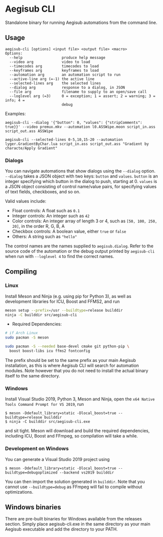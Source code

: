 # Aegisub CLI

Standalone binary for running Aegisub automations from the command line.

## Usage

```
aegisub-cli [options] <input file> <output file> <macro>
Options:
  --help                  produce help message
  --video arg             video to load
  --timecodes arg         timecodes to load
  --keyframes arg         keyframes to load
  --automation arg        an automation script to run
  --active-line arg (=-1) the active line
  --selected-lines arg    the selected lines
  --dialog arg            response to a dialog, in JSON
  --file arg              filename to supply to an open/save call
  --loglevel arg (=3)     0 = exception; 1 = assert; 2 = warning; 3 = info; 4 =
                          debug
```

Examples:
```
aegisub-cli --dialog '{"button": 0, "values": {"stripComments": true}}' --video premux.mkv --automation l0.ASSWipe.moon script_in.ass script_out.ass ASSWipe

aegisub-cli --selected-lines 0-5,10,15-20 --automation lyger.GradientByChar.lua script_in.ass script_out.ass "Gradient by characte/Apply Gradient"
```

### Dialogs

You can navigate automations that show dialogs using the `--dialog` option.
`--dialog` takes a JSON object with two keys: `button` and `values`.
`button` is an integer specifying which button in the dialog to push, starting at 0.
`values` is a JSON object consisting of control name/value pairs, for specifying values of text fields, checkboxes, and so on.

Valid values include:

* Float controls: A float such as `0.1`
* Integer controls: An integer such as `42`
* Color controls: An integer array of length 3 or 4, such as `[50, 100, 250, 20]`, in the order R, G, B, A
* Checkbox controls: A boolean value, either `true` or `false`
* Others: A string such as `"hello"`

The control names are the names supplied to `aegisub.dialog`.
Refer to the source code of the automation or the debug output printed by `aegisub-cli` when run with `--loglevel 4` to find the correct names.

## Compiling

### Linux

Install Meson and Ninja (e.g. using pip for Python 3), as well as development libraries for ICU, Boost and FFMS2, and run

```bash
meson setup --prefix=/usr --buildtype=release builddir
ninja -C builddir src/aegisub-cli
```

- Required Dependencies:

```bash
# if Arch Linux
sudo pacman -S meson

sudo pacman -S --needed base-devel cmake git python-pip \
  boost boost-libs icu ffms2 fontconfig
```

The prefix should be set to the same prefix as your main Aegisub installation, as this is where Aegisub CLI will search for automation modules.
Note however that you do not need to install the actual binary itself to the same directory.

### Windows

Install Visual Studio 2019, Python 3, Meson and Ninja, open the `x64 Native Tools Command Prompt for VS 2019`, run

```
$ meson -Ddefault_library=static -Dlocal_boost=true --buildtype=release builddir
$ ninja -C builddir src/aegisub-cli.exe
```

and sit tight.
Meson will download and build the required dependencies, including ICU, Boost and FFmpeg, so compilation will take a while.

### Development on Windows

You can generate a Visual Studio 2019 project using
```
$ meson -Ddefault_library=static -Dlocal_boost=true --buildtype=debugoptimized --backend vs2019 builddir
```

You can then import the solution generated in `builddir`.
Note that you cannot use `--buildtype=debug` as FFmpeg will fail to compile without optimizations.

## Windows binaries

There are pre-built binaries for Windows available from the releases section.
Simply place aegisub-cli.exe in the same directory as your main Aegisub executable and add the directory to your PATH.
